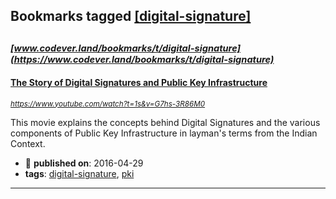 ## Bookmarks tagged [[digital-signature]](https://www.codever.land/search?q=[digital-signature])

_<sup><sup>[www.codever.land/bookmarks/t/digital-signature](https://www.codever.land/bookmarks/t/digital-signature)</sup></sup>_
---
#### [The Story of Digital Signatures and Public Key Infrastructure](https://www.youtube.com/watch?t=1s&v=G7hs-3R86M0)
_<sup>https://www.youtube.com/watch?t=1s&v=G7hs-3R86M0</sup>_

This movie explains the concepts behind Digital Signatures and the various components of Public Key Infrastructure in layman's terms from the Indian Context.
* :calendar: **published on**: 2016-04-29
* **tags**: [digital-signature](../tagged/digital-signature.md), [pki](../tagged/pki.md)
---
